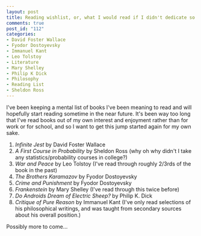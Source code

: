 ```yaml
--- 
layout: post
title: Reading wishlist, or, what I would read if I didn't dedicate so much of my time to video games
comments: true
post_id: "112"
categories:
- David Foster Wallace
- Fyodor Dostoyevsky
- Immanuel Kant
- Leo Tolstoy
- Literature
- Mary Shelley
- Philip K Dick
- Philosophy
- Reading List
- Sheldon Ross
---
```

I've been keeping a mental list of books I've been meaning to read and will hopefully start reading sometime in the near future.  It's been way too long that I've read books out of my own interest and enjoyment rather than for work or for school, and so I want to get this jump started again for my own sake.

<ol>
<li><em>Infinite Jest</em> by David Foster Wallace</li>
<li><em>A First Course in Probability</em> by Sheldon Ross (why oh why didn't I take any statistics/probability courses in college?)</li>
<li><em>War and Peace</em> by Leo Tolstoy (I've read through roughly 2/3rds of the book in the past)</li>
<li><em>The Brothers Karamazov</em> by Fyodor Dostoyevsky</li>
<li><em>Crime and Punishment</em> by Fyodor Dostoyevsky</li>
<li><em>Frankenstein</em> by Mary Shelley (I've read through this twice before)</li>
<li><em>Do Androids Dream of Electric Sheep?</em> by Philip K. Dick</li>
<li><em>Critique of Pure Reason</em> by Immanuel Kant (I've only read selections of his philosophical writings, and was taught from secondary sources about his overall position.)</li>
</ol>

Possibly more to come...
